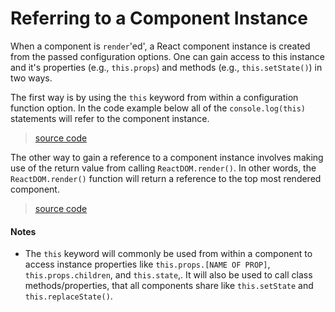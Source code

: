 # Referring to a Component Instance

When a component is `render`'ed', a React component instance is created from the passed configuration options. One can gain access to this instance and it's properties (e.g., `this.props`) and methods (e.g., `this.setState()`) in two ways.

The first way is by using the `this` keyword from within a configuration function option. In the code example below all of the `console.log(this)` statements will refer to the component instance.

> [source code](https://jsfiddle.net/codylindley/xkz0ph2d/4/#tabs=js,result,html,resources)

The other way to gain a reference to a component instance involves making use of the return value from calling `ReactDOM.render()`. In other words, the `ReactDOM.render()` function will return a reference to the top most rendered component.

> [source code](https://jsfiddle.net/codylindley/vavk9b5t/2/#tabs=js,result,html,resources)

#### Notes

* The `this` keyword will commonly be used from within a component to access instance properties like `this.props.[NAME OF PROP]`, `this.props.children`, and `this.state`,. It will also be used to call class methods/properties, that all components share like `this.setState` and `this.replaceState()`.
